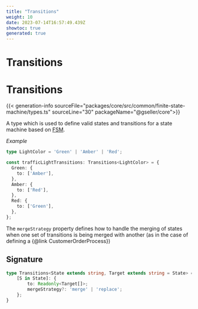 ```yaml
---
title: "Transitions"
weight: 10
date: 2023-07-14T16:57:49.439Z
showtoc: true
generated: true
---
```

<!-- This file was generated from the Vendure source. Do not modify. Instead, re-run the "docs:build" script -->

# Transitions
<div class="symbol">


# Transitions

{{< generation-info sourceFile="packages/core/src/common/finite-state-machine/types.ts" sourceLine="30" packageName="@gseller/core">}}

A type which is used to define valid states and transitions for a state machine based
on <a href='/typescript-api/state-machine/fsm#fsm'>FSM</a>.

*Example*

```TypeScript
type LightColor = 'Green' | 'Amber' | 'Red';

const trafficLightTransitions: Transitions<LightColor> = {
  Green: {
    to: ['Amber'],
  },
  Amber: {
    to: ['Red'],
  },
  Red: {
    to: ['Green'],
  },
};
```

The `mergeStrategy` property defines how to handle the merging of states when one set of
transitions is being merged with another (as in the case of defining a {@link CustomerOrderProcess})

## Signature

```TypeScript
type Transitions<State extends string, Target extends string = State> = {
    [S in State]: {
        to: Readonly<Target[]>;
        mergeStrategy?: 'merge' | 'replace';
    };
}
```
</div>

